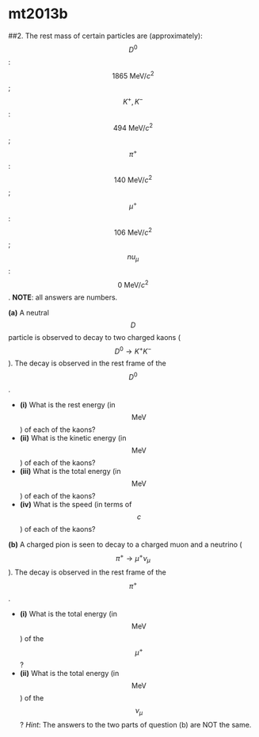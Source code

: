 # mt2013b

##2.
The rest mass of certain particles are (approximately): $$D^0$$: $$1865\:\text{MeV}/c^2$$; $$K^+,K^-$$: $$494\:\text{MeV}/c^2$$; $$\pi^+$$: $$140\:\text{MeV}/c^2$$; $$\mu^+$$: $$106\:\text{MeV}/c^2$$; $$nu_{\mu}$$: $$0\:\text{MeV}/c^2$$. **NOTE**: all answers are numbers.

**(a)** A neutral $$D$$ particle is observed to decay to two charged kaons ($$D^0\to{K^+}K^-$$). The decay is observed in the rest frame of the $$D^0$$.
 - **(i)** What is the rest energy (in $$\text{MeV}$$) of each of the kaons?
 - **(ii)** What is the kinetic energy (in $$\text{MeV}$$) of each of the kaons?
 - **(iii)** What is the total energy (in $$\text{MeV}$$) of each of the kaons?
 - **(iv)** What is the speed (in terms of $$c$$) of each of the kaons?

**(b)** A charged pion is seen to decay to a charged muon and a neutrino ($$\pi^+\to\mu^+\nu_{\mu}$$). The decay is observed in the rest frame of the $$\pi^+$$.
 - **(i)** What is the total energy (in $$\text{MeV}$$) of the $$\mu^+$$?
 - **(ii)** What is the total energy (in $$\text{MeV}$$) of the $$\nu_{\mu}$$?
*Hint*: The answers to the two parts of question (b) are NOT the same.